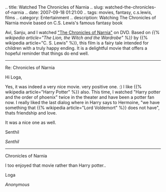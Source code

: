 .. title: Watched The Chronicles of Narnia
.. slug: watched-the-chronicles-of-narnia
.. date: 2007-09-18 01:21:00
.. tags: movies, fantasy, c.s.lewis, films
.. category: Entertainment
.. description: Watching The Chronicles of Narnia movie based on C.S. Lewis's famous fantasy book

Avi, Sanju, and I watched ["The Chronicles of Narnia"](http://en.wikipedia.org/wiki/The_Chronicles_of_Narnia) on DVD. Based on *{{% wikipedia article="The Lion, the Witch and the Wardrobe" %}}* by {{% wikipedia article="C. S. Lewis" %}}, this film is a fairy tale intended for children with a truly happy ending. It is a delightful movie that offers a hopeful reminder that things do end well.


----


Re: Chronicles of Narnia



Hi Loga,



Yes, it was indeed a very nice movie. very positive one. :) I like {{% wikipedia article="Harry Potter" %}} also. This time, I watched "Harry potter and the order of phoenix" twice in the theater and have been a potter fan now. I really liked the last  dialog where in Harry says to Hermoine, "we have something that {{% wikipedia article="Lord Voldemort" %}} does not have", thats friendship and love.



It was a nice one as well.



Senthil

_Senthil_

----


Chronicles of Narnia



I too enjoyed that movie rather than Harry potter..



Loga

_Anonymous_